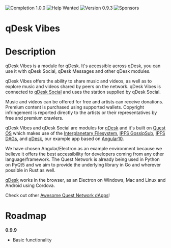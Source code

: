![Completion 1.0.0](https://img.shields.io/badge/completion%20v1.0.0-1%25-red) ![Help Wanted](https://img.shields.io/badge/%20-help--wanted-%23159818)  ![Version 0.9.3](https://img.shields.io/badge/version-v0.9.9-blue) ![Sponsors](https://img.shields.io/badge/sponsors-0-red)

# qDesk Vibes

# Description

qDesk Vibes is a module for qDesk. It's accessible across qDesk, you can use it with qDesk Social, qDesk Messages and other qDesk modules.

qDesk Vibes offers the ability to share music and videos, as well as to explore music and videos shared by peers on the network. qDesk Vibes is connected to [qDesk Social](qd-social-js) and uses the station supplied by qDesk Social. 

Music and videos can be offered for free and artists can receive donations. Premium content is purchased using supported wallets. Copyright infringement is reported directly to the artists or their representatives by free and premium crawlers. 

qDesk Vibes and qDesk Social are modules for [qDesk](qDesk) and it's built on [Quest OS](quest-os-js) which makes use of the [Interplanetary Filesystem](https://ipfs.io), [IPFS GossipSub](https://blog.ipfs.io/2020-05-20-gossipsub-v1.1/), [IPFS DAGs](https://docs.ipfs.io/concepts/merkle-dag/), and [qDesk](qDesk), our example app based on [Angular10](https://angular.io/).

We have chosen Angular/Electron as an example environment because we believe it offers the best accessibility for developers coming from any other language/framework. The Quest Network is already being used in Python on PyQt5 and we aim to provide the underlying library in Go and wherever possible in Rust as well.

[qDesk](qDesk) works in the browser, as an Electron on Windows, Mac and Linux and Android using Cordova.

Check out other [Awesome Quest Network dApps](https://github.com/QuestNetwork/awesome/blob/master/README.md)!

# Roadmap

**0.9.9**
- Basic functionality
